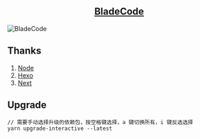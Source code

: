 <h2 align="center">
    <a href="https://www.incoder.org">BladeCode</a>
</h2>

![BladeCode](https://github.com/BladeCode/BladeCode.github.io/actions/workflows/action.yml/badge.svg?branch=dev)

## Thanks

1. [Node](https://nodejs.org)
2. [Hexo](https://hexo.io)
3. [Next](https://github.com/next-theme/hexo-theme-next)

## Upgrade

```node
// 需要手动选择升级的依赖包，按空格键选择，a 键切换所有，i 键反选选择
yarn upgrade-interactive --latest
```
